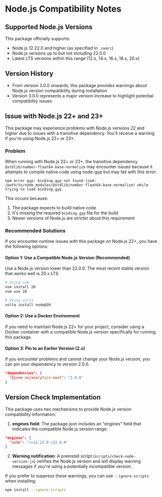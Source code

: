 # Node.js Compatibility Notes

## Supported Node.js Versions

This package officially supports:
- Node.js 12.22.0 and higher (as specified in `.nvmrc`)
- Node.js versions up to but not including 22.0.0
- Latest LTS versions within this range (12.x, 14.x, 16.x, 18.x, 20.x)

## Version History

- From version 3.0.0 onwards, this package provides warnings about Node.js version compatibility during installation
- Version 3.0.0 represents a major version increase to highlight potential compatibility issues

## Issue with Node.js 22+ and 23+

This package may experience problems with Node.js versions 22 and higher due to issues with a transitive dependency. You'll receive a warning if you're using Node.js 22+ or 23+.

### Problem

When running with Node.js 22+ or 23+, the transitive dependency `@stdlib/number-float64-base-normalize` may encounter issues because it attempts to compile native code using node-gyp but may fail with this error:

```
npm error gyp: binding.gyp not found (cwd: /path/to/node_modules/@stdlib/number-float64-base-normalize) while trying to load binding.gyp
```

This occurs because:
1. The package expects to build native code
2. It's missing the required `binding.gyp` file for the build
3. Newer versions of Node.js are stricter about this requirement

### Recommended Solutions

If you encounter runtime issues with this package on Node.js 22+, you have the following options:

#### Option 1: Use a Compatible Node.js Version (Recommended)

Use a Node.js version lower than 22.0.0. The most recent stable version that works well is 20.x LTS.

```bash
# Using nvm
nvm install 20
nvm use 20

# Using volta
volta install node@20
```

#### Option 2: Use a Docker Environment

If you need to maintain Node.js 22+ for your project, consider using a Docker container with a compatible Node.js version specifically for running this package.

#### Option 3: Pin to an Earlier Version (2.x)

If you encounter problems and cannot change your Node.js version, you can pin your dependency to version 2.0.0.

```json
"dependencies": {
  "@june-so/analytics-next": "2.0.0"
}
```

## Version Check Implementation

This package uses two mechanisms to provide Node.js version compatibility information:

1. **engines field**: The package.json includes an "engines" field that indicates the compatible Node.js version range:

```json
"engines": {
  "node": ">=12.22.0 <22.0.0"
}
```

2. **Warning notification**: A preinstall script (`scripts/check-node-version.js`) verifies the Node.js version and will display warning messages if you're using a potentially incompatible version.

If you prefer to suppress these warnings, you can use `--ignore-scripts` when installing:

```bash
npm install --ignore-scripts
``` 